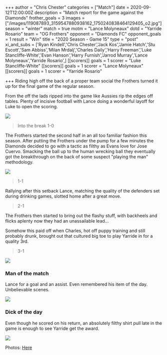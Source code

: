 +++
author = "Chris Chester"
categories = ["Match"]
date = 2020-09-12T12:00:00Z
description = "Match report for the game against the Diamonds"
frother_goals = 3
images = ["/images/119087893_3159547880938162_1750240838464129405_o2.jpg"]
season = "winter"
match = true
motm = "Lance Molyneaux"
dotd = "Yarride Rosario"
team = "OG Frothers"
opponent = "Diamonds FC"
opponent_goals = 1
result = "Win"
title = "2020 Season - Game 15"
type = "post"
xi_and_subs = ['Ryan Kindell','Chris Chester','Jack Kos','Jamie Hatch','Stu Escott','Sam Abbiss','Milan Mrdalj','Charles Daily','Harry Freeman','Luke Stancliffe-White','Evan Hanson','Harry Furnish','Jarrod Murray','Lance Molyneaux','Yarride Rosario',]
[[scorers]]
goals = 1
scorer = "Luke Stancliffe-White"
[[scorers]]
goals = 1
scorer = "Lance Molyneaux"
[[scorers]]
goals = 1
scorer = "Yarride Rosario"

+++
Riding high off the back of a proper team social the Frothers turned it up for the final game of the regular season.

From the off the lads ripped into the game like Aussies rip the edges off tables. Plenty of incisive football with Lance doing a wonderful layoff for Luke to open the scoring.

![](/images/119459922_3159548567604760_7055741770676161657_o.jpg)

> Into the break 1-0

The Frothers started the second half in an all too familiar fashion this season. After putting the Frothers under the pump for a few minutes the Diamonds decided to go with a tactic as filthy as Evans love for Jose Cuervo. Smacking the ball up to the human wrecking ball they eventually got the breakthrough on the back of some suspect "playing the man" methodology.

![](/images/119157436_3159548190938131_1414675777677273835_o.jpg)

> 1-1

Rallying after this setback Lance, matching the quality of the defenders set during drinking games, slotted home after a great move.

> 2-1

The Frothers then started to bring out the flashy stuff, with backheels and flicks aplenty now they had an unassailable lead...

Somehow this paid off when Charles, hot off puppy training and still probably drunk, brought out that cultured big toe to play Yarride in for a quality 3rd.

> 3-1

![](/images/119219962_3159548370938113_8470302540181299960_o.jpg)

### **Man of the match**

Lance for a goal and an assist. Even remembered his item of the day. Unbelievable scenes.

![](/images/119198746_660341051549937_1003772947572567267_n.jpg)

### **Dick of the day**

Even though he scored on his return, an absolutely filthy shirt pull late in the game is enough to see Yarride get the award.

![](/images/119087893_3159547880938162_1750240838464129405_o3-1.jpg)

Photos: [Here](https://www.facebook.com/1536006009959032/posts/3159548797604737/)